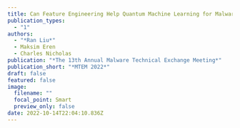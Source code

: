 ```yaml
---
title: Can Feature Engineering Help Quantum Machine Learning for Malware Detection
publication_types:
  - "1"
authors:
  - "*Ran Liu*"
  - Maksim Eren
  - Charles Nicholas
publication: "*The 13th Annual Malware Technical Exchange Meeting*"
publication_short: "*MTEM 2022*"
draft: false
featured: false
image:
  filename: ""
  focal_point: Smart
  preview_only: false
date: 2022-10-14T22:04:10.836Z
---
```

